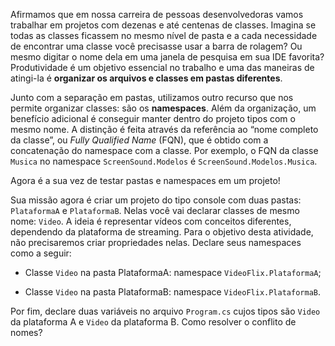 Afirmamos que em nossa carreira de pessoas desenvolvedoras vamos trabalhar em projetos com dezenas e até centenas de classes. Imagina se todas as classes ficassem no mesmo nível de pasta e a cada necessidade de encontrar uma classe você precisasse usar a barra de rolagem? Ou mesmo digitar o nome dela em uma janela de pesquisa em sua IDE favorita? Produtividade é um objetivo essencial no trabalho e uma das maneiras de atingi-la é **organizar os arquivos e classes em pastas diferentes**.

Junto com a separação em pastas, utilizamos outro recurso que nos permite organizar classes: são os **namespaces**. Além da organização, um benefício adicional é conseguir manter dentro do projeto tipos com o mesmo nome. A distinção é feita através da referência ao “nome completo da classe”, ou *Fully Qualified Name* (FQN), que é obtido com a concatenação do namespace com a classe. Por exemplo, o FQN da classe `Musica` no namespace `ScreenSound.Modelos` é `ScreenSound.Modelos.Musica`.

Agora é a sua vez de testar pastas e namespaces em um projeto!

Sua missão agora é criar um projeto do tipo console com duas pastas: `PlataformaA` e `PlataformaB`. Nelas você vai declarar classes de mesmo nome: `Video`. A ideia é representar vídeos com conceitos diferentes, dependendo da plataforma de streaming. Para o objetivo desta atividade, não precisaremos criar propriedades nelas. Declare seus namespaces como a seguir:

- Classe `Video` na pasta PlataformaA: namespace `VideoFlix.PlataformaA`;

- Classe `Video` na pasta PlataformaB: namespace `VideoFlix.PlataformaB`.

Por fim, declare duas variáveis no arquivo `Program.cs` cujos tipos são `Video` da plataforma A e `Video` da plataforma B. Como resolver o conflito de nomes?